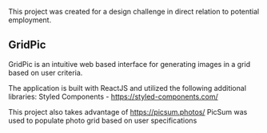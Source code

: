This project was created for a design challenge in direct relation to potential employment.

## GridPic

GridPic is an intuitive web based interface for generating images in a grid based on user criteria.

The application is built with ReactJS and utilized the following additional libraries:
  Styled Components - https://styled-components.com/
  
  
  
This project also takes advantage of https://picsum.photos/
  PicSum was used to populate photo grid based on user specifications
